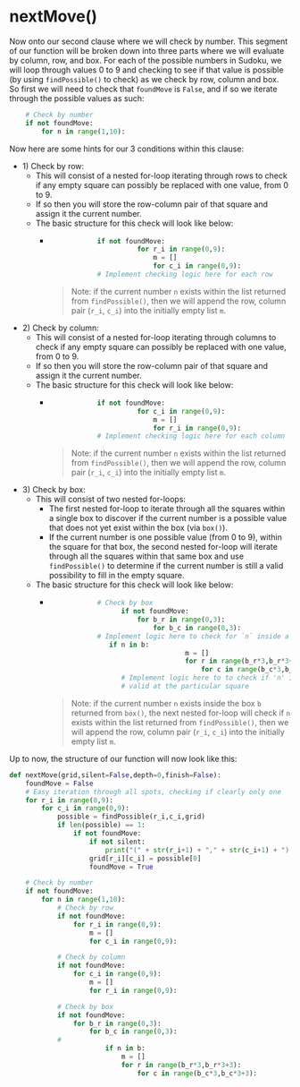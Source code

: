 # nextMove\(\)

Now onto our second clause where we will check by number. This segment of our function will be broken down into three parts where we will evaluate by column, row, and box. For each of the possible numbers in Sudoku, we will loop through values 0 to 9 and checking to see if that value is possible \(by using `findPossible()` to check\) as we check by row, column and box. So first we will need to check that `foundMove` is `False`, and if so we iterate through the possible values as such:

```python
    # Check by number
    if not foundMove:
        for n in range(1,10):
```

Now here are some hints for our 3 conditions within this clause:

* 1\) Check by row:
  * This will consist of a nested for-loop iterating through rows to check if any empty square can possibly be replaced with one value, from 0 to 9.
  * If so then you will store the row-column pair of that square and assign it the current number.
  * The basic structure for this check will look like below:
    * ```python
                  if not foundMove:
                            for r_i in range(0,9):
                                m = []
                                for c_i in range(0,9):
                  # Implement checking logic here for each row
      ```

      > Note: if the current number `n` exists within the list returned from `findPossible()`, then we will append the row, column pair \(`r_i`, `c_i`\) into the initially empty list `m`.
* 2\) Check by column:
  * This will consist of a nested for-loop iterating through columns to check if any empty square can possibly be replaced with one value, from 0 to 9.
  * If so then you will store the row-column pair of that square and assign it the current number.
  * The basic structure for this check will look like below:
    * ```python
                  if not foundMove:
                            for c_i in range(0,9):
                                m = []
                                for r_i in range(0,9):
                  # Implement checking logic here for each column
      ```

      > Note: if the current number `n` exists within the list returned from `findPossible()`, then we will append the row, column pair \(`r_i`, `c_i`\) into the initially empty list `m`.
* 3\) Check by box:
  * This will consist of two nested for-loops:
    * The first nested for-loop to iterate through all the squares within a single box to discover if the current number is a possible value that does not yet exist within the box \(via `box()`\).
    * If the current number is one possible value \(from 0 to 9\), within the square for that box, the second nested for-loop will iterate through all the squares within that same box and use `findPossible()` to determine if the current number is still a valid possibility to fill in the empty square.
  * The basic structure for this check will look like below:
    * ```python
                  # Check by box
                        if not foundMove:
                            for b_r in range(0,3):
                                for b_c in range(0,3):
                  # Implement logic here to check for `n` inside a box
                     if n in b:
                                        m = []
                                        for r in range(b_r*3,b_r*3+3):
                                            for c in range(b_c*3,b_c*3+3):
                        # Implement logic here to to check if 'n' is 
                        # valid at the particular square
      ```

      > Note: if the current number `n` exists inside the box `b` returned from `box()`, the next nested for-loop will check if `n` exists within the list returned from `findPossible()`, then we will append the row, column pair \(`r_i`, `c_i`\) into the initially empty list `m`.

Up to now, the structure of our function will now look like this:

```python
def nextMove(grid,silent=False,depth=0,finish=False):
    foundMove = False
    # Easy iteration through all spots, checking if clearly only one
    for r_i in range(0,9):
        for c_i in range(0,9):
            possible = findPossible(r_i,c_i,grid)
            if len(possible) == 1:
                if not foundMove:
                    if not silent:
                        print("(" + str(r_i+1) + "," + str(c_i+1) + ") -> " + str(possible[0]) + "  [Only possible]")
                    grid[r_i][c_i] = possible[0]
                    foundMove = True

    # Check by number
    if not foundMove:
        for n in range(1,10):
            # Check by row
            if not foundMove:
                for r_i in range(0,9):
                    m = []
                    for c_i in range(0,9):

            # Check by column
            if not foundMove:
                for c_i in range(0,9):
                    m = []
                    for r_i in range(0,9):

            # Check by box
            if not foundMove:
                for b_r in range(0,3):
                    for b_c in range(0,3):
            #
                        if n in b:
                            m = []
                            for r in range(b_r*3,b_r*3+3):
                                for c in range(b_c*3,b_c*3+3):
```

